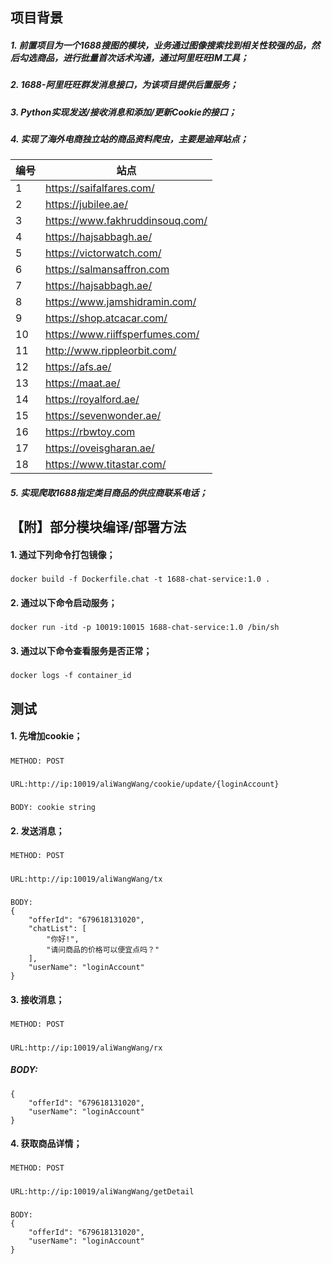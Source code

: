 ## 项目背景

##### 1. 前置项目为一个1688搜图的模块，业务通过图像搜索找到相关性较强的品，然后勾选商品，进行批量首次话术沟通，通过阿里旺旺IM工具；

##### 2. 1688-阿里旺旺群发消息接口，为该项目提供后置服务；

##### 3. Python实现发送/接收消息和添加/更新Cookie的接口；

##### 4. 实现了海外电商独立站的商品资料爬虫，主要是迪拜站点；

| 编号    | 站点                            |
|-------| ------------------------------- |
| 1     | https://saifalfares.com/        |
| 2     | https://jubilee.ae/     |
| 3     | https://www.fakhruddinsouq.com/ |
| 4     | https://hajsabbagh.ae/ |
| 5     | https://victorwatch.com/ |
| 6     | https://salmansaffron.com |
| 7     | https://hajsabbagh.ae/ |
| 8     | https://www.jamshidramin.com/ |
| 9     | https://shop.atcacar.com/ |
| 10    | https://www.riiffsperfumes.com/ |
| 11    | http://www.rippleorbit.com/ |
| 12    | https://afs.ae/ |
| 13    | https://maat.ae/ |
| 14    | https://royalford.ae/ |
| 15    | https://sevenwonder.ae/ |
| 16    | https://rbwtoy.com |
 | 17    | https://oveisgharan.ae/ |
 | 18    | https://www.titastar.com/ |

##### 5. 实现爬取1688指定类目商品的供应商联系电话；

## 【附】部分模块编译/部署方法

#### 1. 通过下列命令打包镜像；

#####

    docker build -f Dockerfile.chat -t 1688-chat-service:1.0 .

#### 2. 通过以下命令启动服务；

#####

    docker run -itd -p 10019:10015 1688-chat-service:1.0 /bin/sh

#### 3. 通过以下命令查看服务是否正常；

#####

    docker logs -f container_id

## 测试

#### 1. 先增加cookie；

#####

    METHOD: POST

#####

    URL:http://ip:10019/aliWangWang/cookie/update/{loginAccount}

#####

    BODY: cookie string

#### 2. 发送消息；

#####

    METHOD: POST

#####

    URL:http://ip:10019/aliWangWang/tx

#####

    BODY:
    {
    	"offerId": "679618131020",
    	"chatList": [
    		"你好!",
    		"请问商品的价格可以便宜点吗？"
    	],
    	"userName": "loginAccount"
    }

#### 3. 接收消息；

#####

    METHOD: POST

#####

    URL:http://ip:10019/aliWangWang/rx

##### BODY:

    {
    	"offerId": "679618131020",
    	"userName": "loginAccount"
    }

#### 4. 获取商品详情；

#####

    METHOD: POST

#####

    URL:http://ip:10019/aliWangWang/getDetail

#####

    BODY:
    {
    	"offerId": "679618131020",
    	"userName": "loginAccount"
    }

